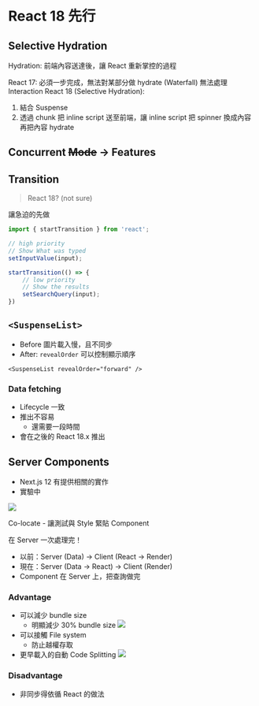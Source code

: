 # React 18 先行

## Selective Hydration

Hydration: 前端內容送達後，讓 React 重新掌控的過程

React 17: 必須一步完成，無法對某部分做 hydrate (Waterfall) 無法處理 Interaction
React 18 (Selective Hydration): 

1. 結合 Suspense
2. 透過 chunk 把 inline script 送至前端，讓 inline script 把 spinner 換成內容再把內容 hydrate

## Concurrent ~~Mode~~ → Features <!-- Optional -->

## Transition

> React 18? (not sure)

讓急迫的先做

```javascript
import { startTransition } from 'react';

// high priority
// Show What was typed
setInputValue(input);

startTransition(() => {
    // low priority
    // Show the results
    setSearchQuery(input);
})
```

## `<SuspenseList>`

- Before 圖片載入慢，且不同步
- After: `revealOrder` 可以控制顯示順序
    

```jsx=
<SuspenseList revealOrder="forward" />
```

### Data fetching

- Lifecycle 一致
- 推出不容易
    - 還需要一段時間
- 會在之後的 React 18.x 推出

    
## Server Components
    
- Next.js 12 有提供相關的實作
- 實驗中
    
![](https://i.imgur.com/qcDIkZl.png)

Co-locate - 讓測試與 Style 緊貼 Component
    

在 Server 一次處理完！

- 以前：Server (Data) -> Client (React -> Render)
- 現在：Server (Data -> React) -> Client (Render)
- Component 在 Server 上，把查詢做完

### Advantage

- 可以減少 bundle size
    - 明顯減少 30% bundle size
        ![](https://i.imgur.com/fGzuEOR.png)
- 可以接觸 File system
    - 防止越權存取
- 更早載入的自動 Code Splitting
    ![](https://i.imgur.com/vJ7vwcm.png)

### Disadvantage

- 非同步得依循 React 的做法
